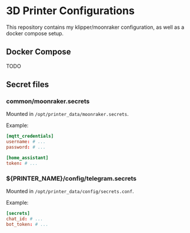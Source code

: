 # 3D Printer Configurations

This repository contains my klipper/moonraker configuration, as well as a docker compose setup.

## Docker Compose

TODO

## Secret files
### common/moonraker.secrets
Mounted in `/opt/printer_data/moonraker.secrets`.

Example:
```conf
[mqtt_credentials]
username: # ...
password: # ...

[home_assistant]
token: # ...
```

### ${PRINTER_NAME}/config/telegram.secrets
Mounted in `/opt/printer_data/config/secrets.conf`.

Example:
```conf
[secrets]
chat_id: # ...
bot_token: # ...
```